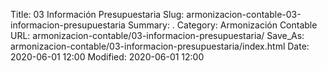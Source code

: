 Title: 03 Información Presupuestaria
Slug: armonizacion-contable-03-informacion-presupuestaria
Summary: .
Category: Armonización Contable
URL: armonizacion-contable/03-informacion-presupuestaria/
Save_As: armonizacion-contable/03-informacion-presupuestaria/index.html
Date: 2020-06-01 12:00
Modified: 2020-06-01 12:00


 



